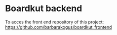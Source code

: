 # Boardkut backend

To acces the front end repository of this project: <a>https://github.com/barbarakogus/boardkut_frontend</a>
